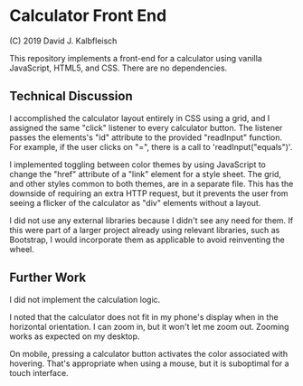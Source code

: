 # Calculator Front End

(C) 2019 David J. Kalbfleisch

This repository implements a front-end for a calculator using vanilla JavaScript, HTML5,
and CSS.  There are no dependencies.

## Technical Discussion

I accomplished the calculator layout entirely in CSS using a grid, and I assigned the same
"click" listener to every calculator button.  The listener passes the elements's "id"
attribute to the provided "readInput" function.  For example, if the user clicks on "=",
there is a call to 'readInput("equals")'.

I implemented toggling between color themes by using JavaScript to change the "href"
attribute of a "link" element for a style sheet.  The grid, and other styles common to
both themes, are in a separate file.  This has the downside of requiring an extra HTTP
request, but it prevents the user from seeing a flicker of the calculator as "div"
elements without a layout.

I did not use any external libraries because I didn't see any need for them.  If this
were part of a larger project already using relevant libraries, such as Bootstrap, I
would incorporate them as applicable to avoid reinventing the wheel.

## Further Work

I did not implement the calculation logic.

I noted that the calculator does not fit in my phone's display when in the horizontal
orientation.  I can zoom in, but it won't let me zoom out.  Zooming works as expected
on my desktop.

On mobile, pressing a calculator button activates the color associated with hovering.
That's appropriate when using a mouse, but it is suboptimal for a touch interface.

